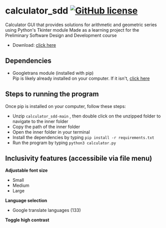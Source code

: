# calculator_sdd [![GitHub license](https://img.shields.io/badge/license-MIT-blue.svg)](https://github.com/tomasvana10/calculator_sdd/main/LICENSE.md)
 Calculator GUI that provides solutions for arithmetic and geometric series using Python's Tkinter module
 Made as a learning project for the Preliminary Software Design and Development course
 - Download: <a id="raw-url" href="https://github.com/tomasvana10/calculator_sdd/archive/refs/heads/main.zip">click here</a>

 ## Dependencies
 - Googletrans module (installed with pip)<br>
 Pip is likely already installed on your computer. If it isn't, <a id="raw-url" href="https://pip.pypa.io/en/stable/installation/">click here</a>
 
 ## Steps to running the program
 Once pip is installed on your computer, follow these steps:
 - Unzip `calculator_sdd-main` , then double click on the unzipped folder to navigate to the inner folder
 - Copy the path of the inner folder
 - Open the inner folder in your terminal
 - Install the dependencies by typing `pip install -r requirements.txt`
 - Run the program by typing `python3 calculator.py`
 
 
 ## Inclusivity features (accessibile via file menu)
**Adjustable font size**
 - Small
 - Medium
 - Large

**Language selection**
- Google translate languages (133)

**Toggle high contrast**
